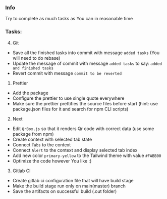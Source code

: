 ### Info

Try to complete as much tasks as You can in reasonable time

### Tasks:

4. Git
- Save all the finished tasks into commit with message `added tasks` (You will need to do rebase)
- Update the message of commit with message `added tasks` to say: `added and finished tasks`
- Revert commit with message `commit to be reverted`

1. Prettier
- Add the package
- Configure the prettier to use single quote everywhere
- Make sure the prettier prettifies the source files before start (hint: use package.json files for it and search for npm CLI scripts)

2. Next
- Edit `QrBox.js` so that it renders Qr code with correct data (use some package from npm)
- Create context with selected tab state
- Connect `Tabs` to the context
- Connect `Alert` to the context and display selected tab index
- Add new color `primary-yellow` to the Tailwind theme with value `#FABB00`
- Optimize the code however You like :)

3. Gitlab CI
- Create gitlab ci configuration file that will have build stage
- Make the build stage run only on main(master) branch
- Save the artifacts on successful build (.out folder)